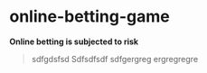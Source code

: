 # online-betting-game


**Online betting is subjected to risk**

>sdfgdsfsd
>Sdfsdfsdf
>sdfgergreg
>ergregregre
